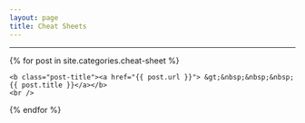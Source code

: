 ```yaml
---
layout: page
title: Cheat Sheets
---
```


<hr>
<div class="posts">
  {% for post in site.categories.cheat-sheet %}

    <b class="post-title"><a href="{{ post.url }}"> &gt;&nbsp;&nbsp;&nbsp;{{ post.title }}</a></b>
    <br />

  {% endfor %}
</div>
